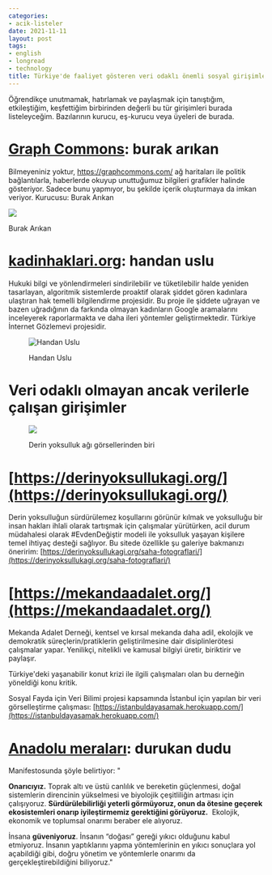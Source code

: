 ```yaml
---
categories:
- acik-listeler
date: 2021-11-11
layout: post
tags:
- english
- longread
- technology
title: Türkiye'de faaliyet gösteren veri odaklı önemli sosyal girişimler
---
```


Öğrendikçe unutmamak, hatırlamak ve paylaşmak için tanıştığım, etkileştiğim, keşfettiğim birbirinden değerli bu tür girişimleri burada listeleyceğim. Bazılarının kurucu, eş-kurucu veya üyeleri de burada.

# **[Graph Commons](https://graphcommons.com/)**: burak arıkan

Bilmeyeniniz yoktur, https://graphcommons.com/ ağ haritaları ile politik bağlantılarla, haberlerde okuyup unuttuğumuz bilgileri grafikler halinde gösteriyor. Sadece bunu yapmıyor, bu şekilde içerik oluşturmaya da imkan veriyor. Kurucusu: Burak Arıkan

![](/images/Burak-Arikan-7fb78e5915d4a6da4dd1231956c038966cf6e4c4da693e17a9d12bd8991fed3a.jpg)

Burak Arıkan

# [kadinhaklari.org](https://kadinhaklari.org/): handan uslu

Hukuki bilgi ve yönlendirmeleri sindirilebilir ve tüketilebilir halde yeniden tasarlayan, algoritmik sistemlerde proaktif olarak şiddet gören kadınlara ulaştıran hak temelli bilgilendirme projesidir. Bu proje ile şiddete uğrayan ve bazen uğradığının da farkında olmayan kadınların Google aramalarını inceleyerek raporlarmakta ve daha ileri yöntemler geliştirmektedir. Türkiye İnternet Gözlemevi projesidir.

<figure>

![Handan Uslu](/images/1622802258759)

<figcaption>

Handan Uslu

</figcaption>

</figure>

# Veri odaklı olmayan ancak verilerle çalışan girişimler

<figure>

![](/images/3436AE82-66F1-496C-B7C5-A447062970BA-768x1024.jpeg)

<figcaption>

Derin yoksulluk ağı görsellerinden biri

</figcaption>

</figure>

# [https://derinyoksullukagi.org/](https://derinyoksullukagi.org/)

Derin yoksulluğun sürdürülemez koşullarını görünür kılmak ve yoksulluğu bir insan hakları ihlali olarak tartışmak için çalışmalar yürütürken, acil durum müdahalesi olarak #EvdenDeğiştir modeli ile yoksulluk yaşayan kişilere temel ihtiyaç desteği sağlıyor. Bu sitede özellikle şu galeriye bakmanızı öneririm: [https://derinyoksullukagi.org/saha-fotograflari/](https://derinyoksullukagi.org/saha-fotograflari/)

# [https://mekandaadalet.org/](https://mekandaadalet.org/)

Mekanda Adalet Derneği, kentsel ve kırsal mekanda daha adil, ekolojik ve demokratik süreçlerin/pratiklerin geliştirilmesine dair disiplinlerötesi çalışmalar yapar. Yenilikçi, nitelikli ve kamusal bilgiyi üretir, biriktirir ve paylaşır.

Türkiye'deki yaşanabilir konut krizi ile ilgili çalışmaları olan bu derneğin yöneldiği konu kritik.

Sosyal Fayda için Veri Bilimi projesi kapsamında İstanbul için yapılan bir veri görselleştirme çalışması: [https://istanbuldayasamak.herokuapp.com/](https://istanbuldayasamak.herokuapp.com/)

# [Anadolu meralar](https://www.anadolumera.com/)[ı](https://www.anadolumera.com/): durukan dudu

Manifestosunda şöyle belirtiyor: "

**Onarıcıyız.** Toprak altı ve üstü canlılık ve bereketin güçlenmesi, doğal sistemlerin direncinin yükselmesi ve biyolojik çeşitliliğin artması için çalışıyoruz. **Sürdürülebilirliği yeterli görmüyoruz, onun da ötesine geçerek ekosistemleri onarıp iyileştirmemiz gerektiğini görüyoruz.**  Ekolojik, ekonomik ve toplumsal onarımı beraber ele alıyoruz.

  
İnsana **güveniyoruz**. İnsanın “doğası” gereği yıkıcı olduğunu kabul etmiyoruz. İnsanın yaptıklarını yapma yöntemlerinin en yıkıcı sonuçlara yol açabildiği gibi, doğru yönetim ve yöntemlerle onarımı da gerçekleştirebildiğini biliyoruz."
